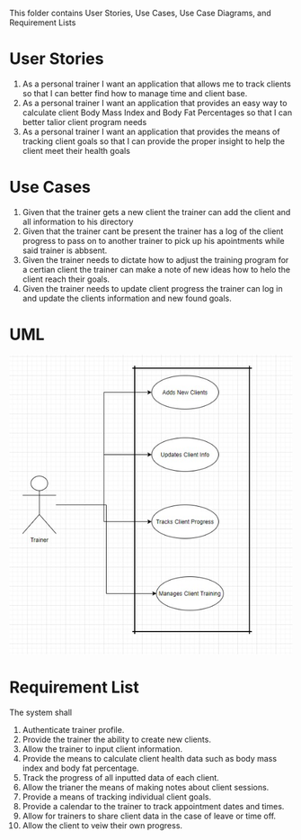 This folder contains User Stories, Use Cases, Use Case Diagrams, and Requirement Lists

# User Stories
1. As a personal trainer I want an application that allows me to track clients so that I can better find how to manage time and client base.
2. As a personal trainer I want an application that provides an easy way to calculate client Body Mass Index and Body Fat Percentages so that I can better talior 
client program needs
3. As a personal trainer I want an application that provides the means of tracking client goals so that I can provide the proper insight to help the 
client meet their health goals

# Use Cases
1. Given that the trainer gets a new client the trainer can add the client and all information to his directory
2. Given that the trainer cant be present the trainer has a log of the client progress to pass on to another trainer to pick up his apointments while said trainer is abbsent.
3. Given the trainer needs to dictate how to adjust the training program for a certian client the trainer can make a note of new ideas how to helo the client reach their goals.
4. Given the trainer needs to update client progress the trainer can log in and update the clients information and new found goals.

# UML
![](Requirements/UMLDiagram.jpg)

# Requirement List
The system shall 
1.  Authenticate trainer profile.
2.  Provide the trainer the ability to create new clients.
3.  Allow the trainer to input client information.
4.  Provide the means to calculate client health data such as body mass index and body fat percentage.
5.  Track the progress of all inputted data of each client.
6.  Allow the trianer the means of making notes about client sessions.
7.  Provide a means of tracking individual client goals.
8.  Provide a calendar to the trainer to track appointment dates and times.
9.  Allow for trainers to share client data in the case of leave or time off.
10.  Allow the client to veiw their own progress.
